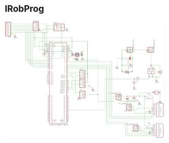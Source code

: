 # IRobProg

![circuit schematic](https://github.com/margorpCDR/IRobProg/blob/master/arduinomega_circuit.png)

